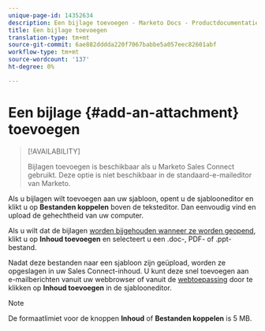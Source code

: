 ```yaml
---
unique-page-id: 14352634
description: Een bijlage toevoegen - Marketo Docs - Productdocumentatie
title: Een bijlage toevoegen
translation-type: tm+mt
source-git-commit: 6ae882dddda220f7067babbe5a057eec82601abf
workflow-type: tm+mt
source-wordcount: '137'
ht-degree: 0%

---
```



# Een bijlage {#add-an-attachment} toevoegen

>[!AVAILABILITY]
>
>Bijlagen toevoegen is beschikbaar als u Marketo Sales Connect gebruikt. Deze optie is niet beschikbaar in de standaard-e-maileditor van Marketo.

Als u bijlagen wilt toevoegen aan uw sjabloon, opent u de sjablooneditor en klikt u op **Bestanden koppelen** boven de teksteditor. Dan eenvoudig vind en upload de gehechtheid van uw computer.

Als u wilt dat de bijlagen [worden bijgehouden wanneer ze worden geopend](/help/marketo/product-docs/marketo-sales-connect/email/common-tracking-questions/how-to-track-your-email-attachments.md), klikt u op **Inhoud toevoegen** en selecteert u een .doc-, PDF- of .ppt-bestand.

Nadat deze bestanden naar een sjabloon zijn geüpload, worden ze opgeslagen in uw Sales Connect-inhoud. U kunt deze snel toevoegen aan e-mailberichten vanuit uw webbrowser of vanuit de [webtoepassing](https://toutapp.com/login) door te klikken op **Inhoud toevoegen** in de sjablooneditor.

>[!NOTE]
>
>De formaatlimiet voor de knoppen **Inhoud** of **Bestanden koppelen** is 5 MB.
